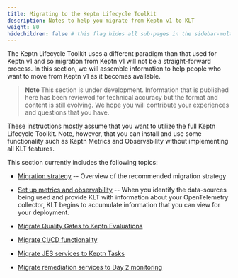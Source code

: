 ```yaml
---
title: Migrating to the Keptn Lifecycle Toolkit
description: Notes to help you migrate from Keptn v1 to KLT
weight: 80
hidechildren: false # this flag hides all sub-pages in the sidebar-multicard.html
---
```


The Keptn Lifecycle Toolkit uses a different paradigm
than that used for Keptn v1
and so migration from Keptn v1 will not be a straight-forward process.
In this section, we will assemble information to help people
who want to move from Keptn v1 as it becomes available.

> **Note**
This section is under development.
Information that is published here has been reviewed for technical accuracy
but the format and content is still evolving.
We hope you will contribute your experiences
and questions that you have.

These instructions mostly assume that you want to utilize
the full Keptn Lifecycle Toolkit.
Note, however, that you can install and use some functionality
such as Keptn Metrics and Observability
without implementing all KLT features.

This section currently includes the following topics:

* [Migration strategy](strategy) --
  Overview of the recommended migration strategy

* [Set up metrics and observability](metrics-observe) --
  When you identify the data-sources being used
  and provide KLT with information about your OpenTelemetry collector,
  KLT begins to accumulate information that you can view
  for your deployment.

* [Migrate Quality Gates to Keptn Evaluations](evaluations)

* [Migrate CI/CD functionality](cicd)

* [Migrate JES services to Keptn Tasks](jes)

* [Migrate remediation services to Day 2 monitoring](day2)
